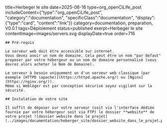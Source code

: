 title=Herbeger le site
date=2025-06-16
type=org_openCiLife_post
includeContent={"type":"org_openCiLife_post", "category":"documentation", "specificClass":"documentation", "display":{"type":"card", "content":"link"}}
category=documentation, preparation, V0.0.1
tags=Déploiement
status=published
exerpt=Herbeger le site
contentImage=images/servers.svg
displayDate=true
order=716
~~~~~~
## Pré-requis

Le serveur web doit être accessible sur internet.
Vous devez avoir un nom de domaine. Cela peut être un nom "par defaut" proposer par votre hébergeur ou un nom de domaine personnalisé (vous devrez alors acheter le Nom de Domaine).

Le serveur à besoin uniquement un d'un serveur web classique (par exemple [HTTPD (apache)](https://httpd.apache.org/) ou [Nginx](https://nginx.org/)).
Même si Weblèger est par conception sécurisé soyez vigilant sur la sécurité.

## Instalation de votre site

Il suffit de déposer sur votre serveur (soit via l'interface dédiée fournie par votre hébergeur soit via FTP) le dossier **website** de votre projet ![dossier website dans le projet](../images/documentation/heberger_site/dossier_website_dans_le_projet.png)